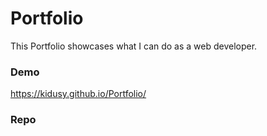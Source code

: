 # Portfolio

This Portfolio showcases what I can do as a web developer.

### Demo
https://kidusy.github.io/Portfolio/

### Repo

